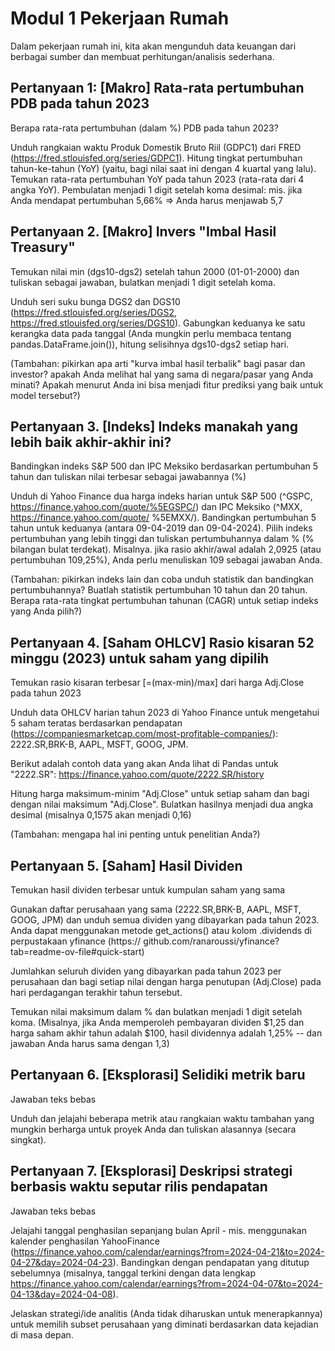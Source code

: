 
# Modul 1 Pekerjaan Rumah

Dalam pekerjaan rumah ini, kita akan mengunduh data keuangan dari berbagai sumber dan membuat perhitungan/analisis sederhana.

## Pertanyaan 1: [Makro] Rata-rata pertumbuhan PDB pada tahun 2023

Berapa rata-rata pertumbuhan (dalam %) PDB pada tahun 2023?

Unduh rangkaian waktu Produk Domestik Bruto Riil (GDPC1) dari FRED (https://fred.stlouisfed.org/series/GDPC1). Hitung tingkat pertumbuhan tahun-ke-tahun (YoY) (yaitu, bagi nilai saat ini dengan 4 kuartal yang lalu). Temukan rata-rata pertumbuhan YoY pada tahun 2023 (rata-rata dari 4 angka YoY). Pembulatan menjadi 1 digit setelah koma desimal: mis. jika Anda mendapat pertumbuhan 5,66% => Anda harus menjawab 5,7

## Pertanyaan 2. [Makro] Invers "Imbal Hasil Treasury"

Temukan nilai min (dgs10-dgs2) setelah tahun 2000 (01-01-2000) dan tuliskan sebagai jawaban, bulatkan menjadi 1 digit setelah koma.

Unduh seri suku bunga DGS2 dan DGS10 (https://fred.stlouisfed.org/series/DGS2, https://fred.stlouisfed.org/series/DGS10). Gabungkan keduanya ke satu kerangka data pada tanggal (Anda mungkin perlu membaca tentang pandas.DataFrame.join()), hitung selisihnya dgs10-dgs2 setiap hari.

(Tambahan: pikirkan apa arti "kurva imbal hasil terbalik" bagi pasar dan investor? apakah Anda melihat hal yang sama di negara/pasar yang Anda minati? Apakah menurut Anda ini bisa menjadi fitur prediksi yang baik untuk model tersebut?)

## Pertanyaan 3. [Indeks] Indeks manakah yang lebih baik akhir-akhir ini?

Bandingkan indeks S&P 500 dan IPC Meksiko berdasarkan pertumbuhan 5 tahun dan tuliskan nilai terbesar sebagai jawabannya (%)

Unduh di Yahoo Finance dua harga indeks harian untuk S&P 500 (^GSPC, https://finance.yahoo.com/quote/%5EGSPC/) dan IPC Meksiko (^MXX, https://finance.yahoo.com/quote/ %5EMXX/). Bandingkan pertumbuhan 5 tahun untuk keduanya (antara 09-04-2019 dan 09-04-2024). Pilih indeks pertumbuhan yang lebih tinggi dan tuliskan pertumbuhannya dalam % (% bilangan bulat terdekat). Misalnya. jika rasio akhir/awal adalah 2,0925 (atau pertumbuhan 109,25%), Anda perlu menuliskan 109 sebagai jawaban Anda.

(Tambahan: pikirkan indeks lain dan coba unduh statistik dan bandingkan pertumbuhannya? Buatlah statistik pertumbuhan 10 tahun dan 20 tahun. Berapa rata-rata tingkat pertumbuhan tahunan (CAGR) untuk setiap indeks yang Anda pilih?)

## Pertanyaan 4. [Saham OHLCV] Rasio kisaran 52 minggu (2023) untuk saham yang dipilih

Temukan rasio kisaran terbesar [=(max-min)/max] dari harga Adj.Close pada tahun 2023

Unduh data OHLCV harian tahun 2023 di Yahoo Finance untuk mengetahui 5 saham teratas berdasarkan pendapatan (https://companiesmarketcap.com/most-profitable-companies/): 2222.SR,BRK-B, AAPL, MSFT, GOOG, JPM.

Berikut adalah contoh data yang akan Anda lihat di Pandas untuk "2222.SR": https://finance.yahoo.com/quote/2222.SR/history

Hitung harga maksimum-minim "Adj.Close" untuk setiap saham dan bagi dengan nilai maksimum "Adj.Close". Bulatkan hasilnya menjadi dua angka desimal (misalnya 0,1575 akan menjadi 0,16)

(Tambahan: mengapa hal ini penting untuk penelitian Anda?)

## Pertanyaan 5. [Saham] Hasil Dividen

Temukan hasil dividen terbesar untuk kumpulan saham yang sama

Gunakan daftar perusahaan yang sama (2222.SR,BRK-B, AAPL, MSFT, GOOG, JPM) dan unduh semua dividen yang dibayarkan pada tahun 2023. Anda dapat menggunakan metode get_actions() atau kolom .dividends di perpustakaan yfinance (https:// github.com/ranaroussi/yfinance?tab=readme-ov-file#quick-start)

Jumlahkan seluruh dividen yang dibayarkan pada tahun 2023 per perusahaan dan bagi setiap nilai dengan harga penutupan (Adj.Close) pada hari perdagangan terakhir tahun tersebut.

Temukan nilai maksimum dalam % dan bulatkan menjadi 1 digit setelah koma. (Misalnya, jika Anda memperoleh pembayaran dividen $1,25 dan harga saham akhir tahun adalah $100, hasil dividennya adalah 1,25% -- dan jawaban Anda harus sama dengan 1,3)

## Pertanyaan 6. [Eksplorasi] Selidiki metrik baru

Jawaban teks bebas

Unduh dan jelajahi beberapa metrik atau rangkaian waktu tambahan yang mungkin berharga untuk proyek Anda dan tuliskan alasannya (secara singkat).

## Pertanyaan 7. [Eksplorasi] Deskripsi strategi berbasis waktu seputar rilis pendapatan

Jawaban teks bebas

Jelajahi tanggal penghasilan sepanjang bulan April - mis. menggunakan kalender penghasilan YahooFinance (https://finance.yahoo.com/calendar/earnings?from=2024-04-21&to=2024-04-27&day=2024-04-23). Bandingkan dengan pendapatan yang ditutup sebelumnya (misalnya, tanggal terkini dengan data lengkap https://finance.yahoo.com/calendar/earnings?from=2024-04-07&to=2024-04-13&day=2024-04-08).

Jelaskan strategi/ide analitis (Anda tidak diharuskan untuk menerapkannya) untuk memilih subset perusahaan yang diminati berdasarkan data kejadian di masa depan.
